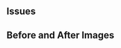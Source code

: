 <!-- Include a brief summary of the changes. -->

<!--
The FreeCAD community thanks you for your contribution!
By creating a Pull Request you agree to the contributing policy. The complete policy can be found in the root of the source tree (CONTRIBUTING.md) or at https://github.com/FreeCAD/FreeCAD/blob/main/CONTRIBUTING.md

This template provides guidance on creating a PR that can be reviewed and approved as quickly as possible. Comments may be safely deleted.

Unless you know exactly what you're doing, please leave the checkbox 'Allow edits by maintainers' enabled.  This will allow maintainers to help you.
-->

## Issues
<!-- link to individual issues this PR closes by referencing the issue number (e.g., fixes #1234, closes #4321). -->

## Before and After Images
<!-- If your proposed changes affect the FreeCAD GUI, add before and after screenshots -->



<!--  Notes on the PR Review Process

The following section describes what the maintainers consider when reviewing your Pull Request.  These items may not require you to take any action.  This information is provided for context. Understanding what we consider will help you prepare your request for speedy approval.

You can find additional documentation about these guidelines in the [Developers handbook](https://freecad.github.io/DevelopersHandbook).

Alignment (Does the PR align with the goals and interests of the project?)
  - Does the PR have at least one issue linked, which this PR closes?
  - Has the conversation on the PR and related issue(s) reached consensus?
  - If the PR affects the GUI, is the Design Working Group (DWG) aware and have they had time to review and comment?
  - If the PR affects the GUI, did the contributor include before/after images?
  - If the PR affects standards and workflow, is the CAD Working Group (CWG) aware and have they had time to review/comment?

Impact (Does the change affect other parts of the project?)
  - Has the impact on documentation been considered and appropriate action taken?
  - Has the impact on translation been considered appropriate action taken?
  - Will the PR affect existing user documents?

Code Quality (Is code well-written and maintainable?)
  - Does the PR warrant a review by the Code Quality Working Group (CQWG)?
  - Does the change include tests?
  - Is the PR rebased on the current main branch with unnecessary commits squashed?

Release (Are there considerations related to release timing?)
  - Has the PR been considered for backporting to the latest release branch?
  - Have the release notes been considered/updated?
  -->
